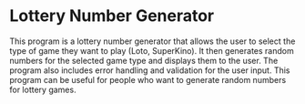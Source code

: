 # Lottery Number Generator

This program is a lottery number generator that allows the user to select the type of game they want to play (Loto, SuperKino). It then generates random numbers for the selected game type and displays them to the user. The program also includes error handling and validation for the user input. This program can be useful for people who want to generate random numbers for lottery games.
